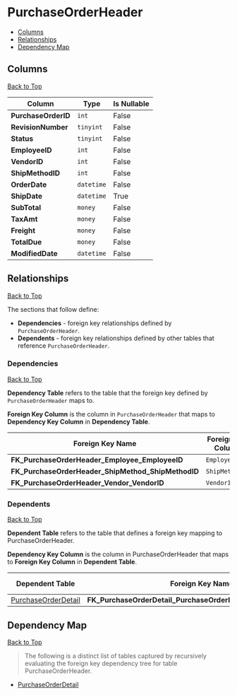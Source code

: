 # PurchaseOrderHeader

* [Columns](#columns)
* [Relationships](#relationships)
* [Dependency Map](#dependency-map)

## Columns
[Back to Top](#purchaseorderheader)

Column | Type | Is Nullable
-------|------|------------
**PurchaseOrderID** | `int` | False
**RevisionNumber** | `tinyint` | False
**Status** | `tinyint` | False
**EmployeeID** | `int` | False
**VendorID** | `int` | False
**ShipMethodID** | `int` | False
**OrderDate** | `datetime` | False
**ShipDate** | `datetime` | True
**SubTotal** | `money` | False
**TaxAmt** | `money` | False
**Freight** | `money` | False
**TotalDue** | `money` | False
**ModifiedDate** | `datetime` | False

## Relationships
[Back to Top](#purchaseorderheader)


The sections that follow define:
* **Dependencies** - foreign key relationships defined by `PurchaseOrderHeader`.
* **Dependents** - foreign key relationships defined by other tables that reference `PurchaseOrderHeader`.

### Dependencies
[Back to Top](#purchaseorderheader)

**Dependency Table** refers to the table that the foreign key defined by `PurchaseOrderHeader` maps to.

**Foreign Key Column** is the column in `PurchaseOrderHeader` that maps to **Dependency Key Column** in **Dependency Table**.

Foreign Key Name | Foreign Key Column | Dependency Table | Dependency Key Column
-----------------|--------------------|------------------|----------------------
**FK_PurchaseOrderHeader_Employee_EmployeeID** | `EmployeeID` | [Employee](./Employee.md) | `BusinessEntityID`
**FK_PurchaseOrderHeader_ShipMethod_ShipMethodID** | `ShipMethodID` | [ShipMethod](./ShipMethod.md) | `ShipMethodID`
**FK_PurchaseOrderHeader_Vendor_VendorID** | `VendorID` | [Vendor](./Vendor.md) | `BusinessEntityID`

### Dependents
[Back to Top](#purchaseorderheader)

**Dependent Table** refers to the table that defines a foreign key mapping to PurchaseOrderHeader.

**Dependency Key Column** is the column in PurchaseOrderHeader that maps to **Foreign Key Column** in **Dependent Table**.

Dependent Table | Foreign Key Name | Foreign Key Column | Dependency Key Column
----------------|------------------|--------------------|----------------------
[PurchaseOrderDetail](./PurchaseOrderDetail.md) | **FK_PurchaseOrderDetail_PurchaseOrderHeader_PurchaseOrderID** | `PurchaseOrderID` | `PurchaseOrderID`

## Dependency Map
[Back to Top](#purchaseorderheader)

> The following is a distinct list of tables captured by recursively evaluating the foreign key dependency tree for table PurchaseOrderHeader.

* [PurchaseOrderDetail](./PurchaseOrderDetail.md)

